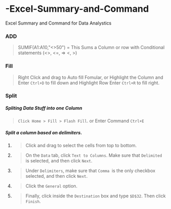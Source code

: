 # -Excel-Summary-and-Command
Excel Summary and Command for Data Analystics

### ADD

> SUMIF(A1:A10,"<>50") = This Sums a Column or row with Conditional statements (<>, <=, => <, >)

### Fill

> Right Click and drag to Auto fill Fomular, or Highlight the Column and Enter `Ctrl+D` to fill down and Highlight Row Enter `Ctrl+R` to fill right.  

### Split 

#####  Spliting Data Stuff into one Column

> `Click Home > Fill > Flash Fill`. or Enter Command `Ctrl+E`

#####  Split a column based on delimiters.

1. > Click and drag to select the cells from top to bottom. 
1. > On the `Data` tab, click `Text to Columns`. Make sure that `Delimited` is selected, and then click `Next`.

2. > Under `Delimiters`, make sure that `Comma `is the only checkbox selected, and then click `Next`.

3. > Click the `General` option. 

4. > Finally, click inside the `Destination` box and type `$D$32`. Then click `Finish`.






